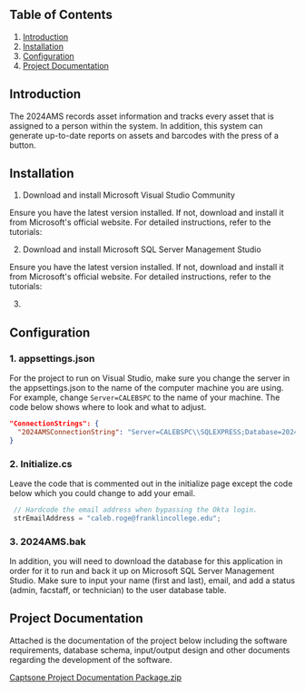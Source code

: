 ## Table of Contents
1. [Introduction](https://github.com/calebroge/2024AMS?tab=readme-ov-file#introduction)
2. [Installation](https://github.com/calebroge/2024AMS?tab=readme-ov-file#installation)
3. [Configuration](https://github.com/calebroge/2024AMS?tab=readme-ov-file#configuration)
4. [Project Documentation](https://github.com/calebroge/2024AMS?tab=readme-ov-file#project-documentation)

## Introduction

The 2024AMS records asset information and tracks every asset that is assigned to a person within the system. 
In addition, this system can generate up-to-date reports on assets and barcodes with the press of a button. 

## Installation

1. Download and install Microsoft Visual Studio Community

Ensure you have the latest version installed. If not, download and install it from Microsoft's official website. For detailed instructions, refer to the tutorials:

2. Download and install Microsoft SQL Server Management Studio

Ensure you have the latest version installed. If not, download and install it from Microsoft's official website. For detailed instructions, refer to the tutorials:

3. 


## Configuration

### 1. appsettings.json

For the project to run on Visual Studio, make sure you change the server in the appsettings.json to the name of the computer machine you are using. For example, change `Server=CALEBSPC` to the name of your machine. The code below
shows where to look and what to adjust.

```json
"ConnectionStrings": {
  "2024AMSConnectionString": "Server=CALEBSPC\\SQLEXPRESS;Database=2024AMS;Integrated Security=SSPI;Trusted_Connection=True;"
}
```

### 2. Initialize.cs

Leave the code that is commented out in the initialize page except the code below which you could change to add your email.

```C#
 // Hardcode the email address when bypassing the Okta login.
 strEmailAddress = "caleb.roge@franklincollege.edu";
```

### 3. 2024AMS.bak

In addition, you will need to download the database for this application in order for it to run and back it up on Microsoft SQL Server Management Studio. Make sure to input your name (first and last), email, and add a status (admin, facstaff, or technician) to the 
user database table.



## Project Documentation
Attached is the documentation of the project below including the software requirements, database schema, input/output design and other documents regarding the development of the software.

[Captsone Project Documentation Package.zip](https://github.com/user-attachments/files/16853307/Captsone.Project.Documentation.Package.zip)
